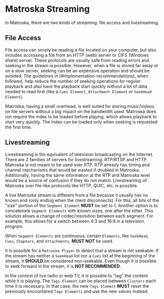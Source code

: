 # Matroska Streaming

In Matroska, there are two kinds of streaming: file access and livestreaming.

## File Access

File access can simply be reading a file located on your computer, but also includes
accessing a file from an HTTP (web) server or CIFS (Windows share) server. These protocols
are usually safe from reading errors and seeking in the stream is possible. However,
when a file is stored far away or on a slow server, seeking can be an expensive operation
and should be avoided. The guidelines in (#implementation-recommendations), when followed, help reduce the number
of seeking operations for regular playback and also have the playback start quickly without
a lot of data needed to read first (like a `Cues Element`, `Attachment Element` or `SeekHead Element`).

Matroska, having a small overhead, is well suited for storing music/videos on file
servers without a big impact on the bandwidth used. Matroska does not require the index
to be loaded before playing, which allows playback to start very quickly. The index can
be loaded only when seeking is requested the first time.

## Livestreaming

Livestreaming is the equivalent of television broadcasting on the Internet. There are 2
families of servers for livestreaming: RTP/RTSP and HTTP. Matroska is not meant to be
used over RTP. RTP already has timing and channel mechanisms that would be wasted if doubled
in Matroska. Additionally, having the same information at the RTP and Matroska level would
be a source of confusion if they do not match.
Livestreaming of Matroska over file-like protocols like HTTP, QUIC, etc. is possible.

A live Matroska stream is different from a file because it usually has no known end
(only ending when the client disconnects). For this, all bits of the "size" portion
of the `Segment Element` **MUST** be set to 1. Another option is to concatenate `Segment Elements`
with known sizes, one after the other. This solution allows a change of codec/resolution
between each segment. For example, this allows for a switch between 4:3 and 16:9 in a television program.

When `Segment Elements` are continuous, certain `Elements`, like `SeekHead`, `Cues`,
`Chapters`, and `Attachments`, **MUST NOT** be used.

It is possible for a `Matroska Player` to detect that a stream is not seekable.
If the stream has neither a `SeekHead` list nor a `Cues` list at the beginning of the stream,
it **SHOULD** be considered non-seekable. Even though it is possible to seek forward
in the stream, it is **NOT RECOMMENDED**.

In the context of live radio or web TV, it is possible to "tag" the content while it is
playing. The `Tags Element` can be placed between `Clusters` each time it is necessary.
In that case, the new `Tags Element` **MUST** reset the previously encountered `Tags Elements`
and use the new values instead.
